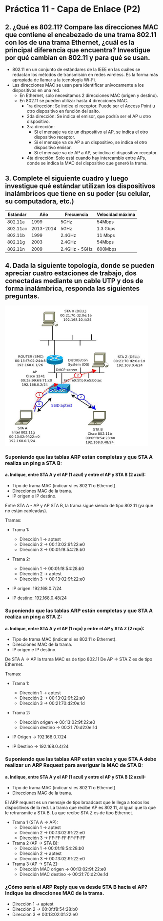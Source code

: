 # Práctica 11 - Capa de Enlace (P2)

## 2. ¿Qué es 802.11? Compare las direcciones MAC que contiene el encabezado de una trama 802.11 con los de una trama Ethernet, ¿cuál es la principal diferencia que encuentra? Investigue por qué cambian en 802.11 y para qué se usan.

- 802.11 en un conjunto de estándares de la IEEE en las cuáles se redactan los métodos de transmisión en redes wireless. Es la forma más apropiada de llamar a la tecnología Wi-Fi.
- Las direcciones MAC se usan para identificar unívocamente a los dispositivos en una red.
  - En Ethernet, solo necesitamos 2 direcciones MAC (origen y destino).
  - En 802.11 se pueden utilizar hasta 4 direcciones MAC.
    - 1ra dirección: Se indica el receptor. Puede ser el Access Point u otro dispositivo en función del salto.
    - 2da dirección: Se indica el emisor, que podría ser el AP u otro dispositivo.
    - 3ra dirección:
      - Si el mensaje va de un dispositivo al AP, se indica el otro dispositivo receptor.
      - Si el mensaje va de AP a un dispositivo, se indica el otro dispositivo emisor.
      - Si el mensaje va de AP a AP, se indica el dispositivo receptor.
    - 4ta dirección: Solo está cuando hay intercambio entre APs, donde se indica la MAC del dispositivo que generó la trama.

## 3. Complete el siguiente cuadro y luego investigue qué estándar utilizan los dispositivos inalámbricos que tiene en su poder (su celular, su computadora, etc.)

| Estándar | Año | Frecuencia | Velocidad máxima |
| -------- | --- | ---------- | ---------------- |
| 802.11a | 1999 | 5GHz | 54Mbps |
| 802.11ac | 2013-2014 | 5GHz | 1.3 Gbps |
| 802.11b | 1999 | 2.4GHz | 11 Mbps |
| 802.11g | 2003 | 2.4GHz | 54Mbps |
| 802.11n | 2009 | 2.4GHz - 5GHz | 600Mbps |

## 4. Dada la siguiente topología, donde se pueden apreciar cuatro estaciones de trabajo, dos conectadas mediante un cable UTP y dos de forma inalámbrica, responda las siguientes preguntas.

![img-1](img/Clipboard01.png)

### Suponiendo que las tablas ARP están completas y que STA A realiza un ping a STA B:

#### a. Indique, entre STA A y el AP (1 azul) y entre el AP y STA B (2 azul):

- Tipo de trama MAC (indicar si es 802.11 o Ethernet).
- Direcciones MAC de la trama.
- IP origen e IP destino.

Entre STA A - AP y AP STA B, la trama sigue siendo de tipo 802.11 (ya que no están cableadas).

Tramas:
- Trama 1:
  - Dirección 1 -> aptest
  - Dirección 2 -> 00:13:02:9f:22:e0
  - Dirección 3 -> 00:0f:f8:54:28:b0

- Trama 2:
  - Dirección 1 -> 00:0f:f8:54:28:b0
  - Dirección 2 -> aptest
  - Dirección 3 -> 00:13:02:9f:22:e0

- IP origen: 192.168.0.7/24
- IP destino: 192.168.0.48/24
  
### Suponiendo que las tablas ARP están completas y que STA A realiza un ping a STA Z:

#### a. Indique, entre STA A y el AP (1 rojo) y entre el AP y STA Z (2 rojo):

- Tipo de trama MAC (indicar si es 802.11 o Ethernet).
- Direcciones MAC de la trama.
- IP origen e IP destino.


De STA A -> AP la trama MAC es de tipo 802.11
De AP -> STA Z es de tipo Ethernet.

Tramas:
- Trama 1:
  - Dirección 1 -> aptest
  - Dirección 2 -> 00:13:02:9f:22:e0
  - Dirección 3 -> 00:21:70:d2:0e:1d
- Trama 2:
  - Dirección origen -> 00:13:02:9f:22:e0
  - Dirección destino -> 00:21:70:d2:0e:1d

- IP Origen -> 192.168.0.7/24
- IP Destino -> 192.168.0.4/24

### Suponiendo que las tablas ARP están vacías y que STA A debe realizar un ARP Request para averiguar la MAC de STA B:

#### a. Indique, entre STA A y el AP (1 azul) y entre el AP y STA B (2 azul):

- Tipo de trama MAC (indicar si es 802.11 o Ethernet).
- Direcciones MAC de la trama.

El ARP request es un mensaje de tipo broadcast que le llega a todos los dispositivos de la red. La trama que recibe AP es 802.11, al igual que la que le retransmite a STA B. La que recibe STA Z es de tipo Ethernet.

- Trama 1 (STA A -> AP):
  - Dirección 1 -> aptest
  - Dirección 2 -> 00:13:02:9f:22:e0
  - Dirección 3 -> FF:FF:FF:FF:FF:FF
- Trama 2 (AP -> STA B):
  - Dirección 1 -> 00:0f:f8:54:28:b0
  - Dirección 2 -> aptest
  - Dirección 3 -> 00:13:02:9f:22:e0
- Trama 3 (AP -> STA Z):
  - Dirección MAC origen -> 00:13:02:9f:22:e0
  - Dirección MAC destino -> 00:21:70:d2:0e:1d

### ¿Cómo sería el ARP Reply que va desde STA B hacia el AP? Indique las direcciones MAC de la trama.

- Dirección 1 -> aptest
- Dirección 2 -> 00:0f:f8:54:28:b0
- Dirección 3 -> 00:13:02:0f:22:e0